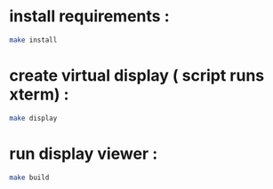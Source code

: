 

# install requirements : 
```bash
make install
```

# create virtual display ( script runs xterm) : 
```bash
make display
```

# run display viewer : 
```bash
make build
```